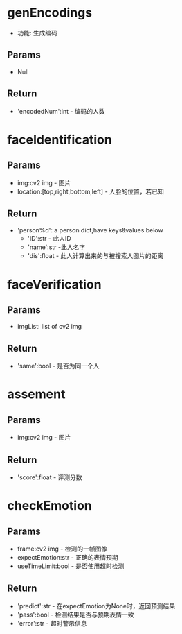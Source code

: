 # genEncodings
- 功能: 生成编码
## Params
- Null
## Return
- 'encodedNum':int - 编码的人数 

# faceIdentification
## Params
- img:cv2 img - 图片
- location:[top,right,bottom,left] - 人脸的位置，若已知
## Return
- 'person%d': a person dict,have keys&values below
    + 'ID':str - 此人ID
    + 'name':str -此人名字
    + 'dis':float - 此人计算出来的与被搜索人图片的距离
    
 # faceVerification
## Params
- imgList: list of cv2 img
## Return
- 'same':bool - 是否为同一个人

# assement
## Params
- img:cv2 img - 图片
## Return
- 'score':float - 评测分数

# checkEmotion
## Params
- frame:cv2 img - 检测的一帧图像
- expectEmotion:str - 正确的表情预期
- useTimeLimit:bool - 是否使用超时检测
## Return
- 'predict':str - 在expectEmotion为None时，返回预测结果
- 'pass':bool - 检测结果是否与预期表情一致
- 'error':str - 超时警示信息